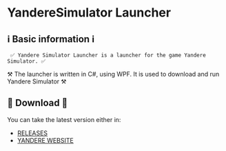 # YandereSimulator Launcher

## ℹ️ Basic information ℹ️

     ✅ Yandere Simulator Launcher is a launcher for the game Yandere Simulator. ✅


⚒️ The launcher is written in C#, using WPF. It is used to download and run Yandere Simulator ⚒️

## 🏫 Download 🏫
You can take the latest version either in:
- [RELEASES](https://github.com/ScottMichaud/YandereSimulatorLauncher2/tags)
- [YANDERE WEBSITE](https://yanderesimulator.com/)
